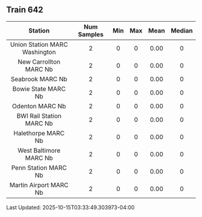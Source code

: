 ## Train 642

| Station | Num Samples | Min | Max | Mean | Median |
| :-----: | :---------: | :-: | :-: | :--: | :----: |
| Union Station MARC Washington | 2 | 0 | 0 | 0.00 | 0 |
| New Carrollton MARC Nb | 2 | 0 | 0 | 0.00 | 0 |
| Seabrook MARC Nb | 2 | 0 | 0 | 0.00 | 0 |
| Bowie State MARC Nb | 2 | 0 | 0 | 0.00 | 0 |
| Odenton MARC Nb | 2 | 0 | 0 | 0.00 | 0 |
| BWI Rail Station MARC Nb | 2 | 0 | 0 | 0.00 | 0 |
| Halethorpe MARC Nb | 2 | 0 | 0 | 0.00 | 0 |
| West Baltimore MARC Nb | 2 | 0 | 0 | 0.00 | 0 |
| Penn Station MARC Nb | 2 | 0 | 0 | 0.00 | 0 |
| Martin Airport MARC Nb | 2 | 0 | 0 | 0.00 | 0 |


Last Updated: 2025-10-15T03:33:49.303973-04:00